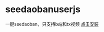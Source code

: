 # seedaobanuserjs
一键seedaoban，只支持b站和tx视频
[点击安装](https://github.com/chaoes/seedaobanuserjs/raw/main/seedaoban.user.js)
